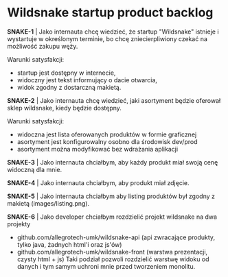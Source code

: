 Wildsnake startup product backlog
===================================

**SNAKE-1** | 
Jako internauta chcę wiedzieć, że startup "Wildsnake" istnieje i wystartuje w określonym terminie, bo chcę zniecierpliwiony czekać na możliwość zakupu węży.

Warunki satysfakcji:
 - startup jest dostępny w internecie,
 - widoczny jest tekst informujący o dacie otwarcia,
 - widok zgodny z dostarczną makietą.

**SNAKE-2** | 
Jako internauta chcę wiedzieć, jaki asortyment będzie oferował sklep wildsnake, kiedy będzie dostępny.

Warunki satysfakcji:
 - widoczna jest lista oferowanych produktów w formie graficznej
 - asortyment jest konfigurowalny osobno dla środowisk dev/prod
 - asortyment można modyfikować bez wdrażania aplikacji

**SNAKE-3** | Jako internauta chciałbym, aby każdy produkt miał swoją cenę widoczną dla mnie.

**SNAKE-4** | Jako internauta chciałbym, aby produkt miał zdjęcie.

**SNAKE-5** | Jako internauta chciałbym aby listing produktów był zgodny z makietą (images/listing.png).

**SNAKE-6** | Jako developer chciałbym rozdzielić projekt wildsnake na dwa projekty 
- github.com/allegrotech-umk/wildsnake-api (api zwracające produkty, tylko java, żadnych html'i oraz js'ów)
- github.com/allegrotech-umk/wildsnake-front (warstwa prezentacji, czysty html + js)
Taki podział pozwoli rozdzielić warstwę widoku od danych i tym samym uchroni mnie przed tworzeniem monolitu.
